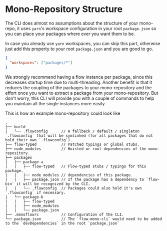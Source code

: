 # Mono-Repository Structure

The CLI does almost no assumptions about the structure of your mono-repo, it uses `yarn`'s workspace configuration in your root `package.json` so you can place your packages where ever you want them to be.

In case you already use `yarn` workspaces, you can skip this part, otherwise just add this property to your root `package.json` and you are good to go.

```json
{
  "workspaces": ["packages/*"]
}
```

We strongly recommend having a flow instance per package, since this decreases startup time due to multi-threading. Another benefit is that it reduces the coupling of the packages to your mono-repository and the effort once you want to extract a package from your mono-repository. But don't worry, this CLI will provide you with a couple of commands to help you maintain all the single instances more easily.

This is how an example mono-repository could look like
```
.
├── build
|   └── .flowconfig      // A fallback / default / singleton `.flowconfig` that will be symlinked (for all packages that do not hold their own `.flowconfig`).
├── flow-typed           // Patched typings or global stubs.
├── node_modules         // Hoisted or root dependencies of the mono-repository.
├── packages
|   ├── package-a
|   |   ├── flow-typed   // Flow-typed stubs / typings for this package.
|   |   ├── node_modules // dependencies of this package.
|   |   ├── package.json // If the package has a dependency to `flow-bin` it will be recognized by the CLI.
|   |   └── .flowconfig  // Packages could also hold it's own `.flowconfig` if necessary.
|   └── package-b
|   |   ├── flow-typed  
|   |   ├── node_modules
|   |   └── package.json
├── .monoflowrc          // Configuration of the CLI.
└── package.json         // The `flow-mono-cli` would need to be added to the `devDependencies` in the root `package.json`
```
